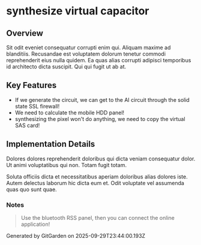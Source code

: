 # synthesize virtual capacitor

## Overview
Sit odit eveniet consequatur corrupti enim qui. Aliquam maxime ad blanditiis. Recusandae est voluptatem dolorum tenetur commodi reprehenderit eius nulla quidem. Ea quas alias corrupti adipisci temporibus id architecto dicta suscipit. Qui qui fugit ut ab at.

## Key Features
- If we generate the circuit, we can get to the AI circuit through the solid state SSL firewall!
- We need to calculate the mobile HDD panel!
- synthesizing the pixel won't do anything, we need to copy the virtual SAS card!

## Implementation Details
Dolores dolores reprehenderit doloribus qui dicta veniam consequatur dolor. Ut animi voluptatibus qui non. Totam fugit totam.
 Soluta officiis dicta et necessitatibus aperiam doloribus alias dolores iste. Autem delectus laborum hic dicta eum et. Odit voluptate vel assumenda quas quo sunt quae.

### Notes
> Use the bluetooth RSS panel, then you can connect the online application!

Generated by GitGarden on 2025-09-29T23:44:00.193Z